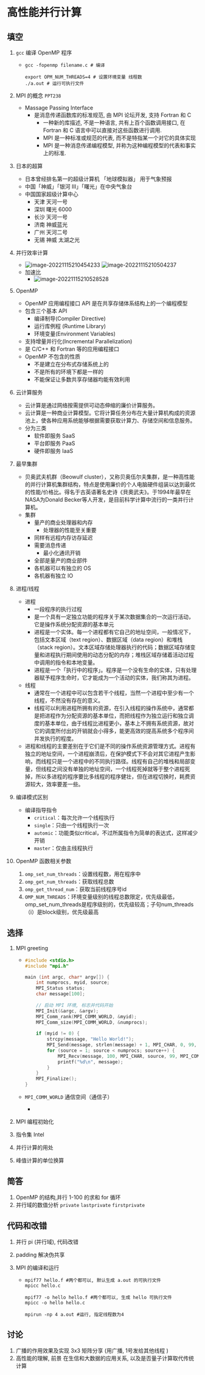 # 高性能并行计算

## 填空

1. `gcc` 编译 OpenMP 程序

   + ```shell
     gcc -fopenmp filename.c # 编译
     
     export OPM_NUM_THREADS=4 # 设置环境变量 线程数
     ./a.out # 运行可执行文件
     ```

2. MPI 的概念 `PPT238`

   + Massage Passing Interface
     + 是消息传递函数库的标准规范, 由 MPI 论坛开发, 支持 Fortran 和 C
       + 一种新的库描述, 不是一种语言, 共有上百个函数调用接口, 在 Fortran 和 C 语言中可以直接对这些函数进行调用.
       + MPI 是一种标准或规范的代表, 而不是特指某一个对它的具体实现
       + MPI 是一种消息传递编程模型, 并称为这种编程模型的代表和事实上的标准.

3. 日本的超算

   + 日本曾经排名第一的超级计算机 「地球模拟器」 用于气象预报
   + 中国「神威」「银河 III」「曙光」在中央气象台
   + 中国国家超级计算中心
     + 天津 天河一号
     + 深圳 曙光 6000
     + 长沙 天河一号
     + 济南 神威蓝光
     + 广州 天河二号
     + 无锡 神威 太湖之光

4. 并行效率计算

   + ![image-20221115210454233](高性能并行计算.assets/image-20221115210454233.png)
     ![image-20221115210504237](高性能并行计算.assets/image-20221115210504237.png)
   + 加速比
     + ![image-20221115210528528](高性能并行计算.assets/image-20221115210528528.png)

5. OpenMP

   + OpenMP 应用编程接口 API 是在共享存储体系结构上的一个编程模型
   + 包含三个基本 API
     + 编译制导(Compiler Directive)
     + 运行库例程 (Runtime Library)
     + 环境变量(Environment  Variables)
   + 支持增量并行化(Incremental Parallelization)
   + 是 C/C++ 和 Fortran 等的应用编程接口
   + OpenMP 不包含的性质
     + 不是建立在分布式存储系统上的
     + 不是所有的环境下都是一样的
     + 不能保证让多数共享存储器均能有效利用

6. 云计算服务

   + 云计算是通过网络按需提供可动态伸缩的廉价计算服务。
   + 云计算是一种商业计算模型。它将计算任务分布在大量计算机构成的资源池上，使各种应用系统能够根据需要获取计算力、存储空间和信息服务。
   + 分为三类
     + 软件即服务 SaaS
     + 平台即服务 PaaS
     + 硬件即服务 IaaS

7. 最早集群

   + 贝奥武夫机群（Beowulf cluster），又称贝奥伍尔夫集群，是一种高性能的并行计算机集群结构，特点是使用廉价的个人电脑硬件组装以达到最优的性能/价格比。得名于古英语著名史诗《貝奧武夫》。于1994年最早在NASA为Donald Becker等人开发，是目前科学计算中流行的一类并行计算机。
   + 集群
     + 量产的商业处理器和内存
       + 处理器的性能至关重要
     + 同样有远程内存访存延迟
     + 需要消息传递
       + 最小化通讯开销
     + 全部是量产的商业部件
     + 各机器可以有独立的 OS
     + 各机器有独立 IO

8. 进程/线程

   + 进程
     + 一段程序的执行过程
     + 是一个具有一定独立功能的程序关于某次数据集合的一次运行活动，它是操作系统分配资源的基本单元
     + 进程是一个实体。每一个进程都有它自己的地址空间，一般情况下，包括文本区域（text region）、数据区域（data region）和堆栈（stack region）。文本区域存储处理器执行的代码；数据区域存储变量和进程执行期间使用的动态分配的内存；堆栈区域存储着活动过程中调用的指令和本地变量。
     + 进程是一个「执行中的程序」。程序是一个没有生命的实体，只有处理器赋予程序生命时，它才能成为一个活动的实体，我们称其为进程。
   + 线程
     + 通常在一个进程中可以包含若干个线程，当然一个进程中至少有一个线程，不然没有存在的意义。
     + 线程可以利用进程所拥有的资源，在引入线程的操作系统中，通常都是把进程作为分配资源的基本单位，而把线程作为独立运行和独立调度的基本单位，由于线程比进程更小，基本上不拥有系统资源，故对它的调度所付出的开销就会小得多，能更高效的提高系统多个程序间并发执行的程度。
   + 进程和线程的主要差别在于它们是不同的操作系统资源管理方式。进程有独立的地址空间，一个进程崩溃后，在保护模式下不会对其它进程产生影响，而线程只是一个进程中的不同执行路径。线程有自己的堆栈和局部变量，但线程之间没有单独的地址空间，一个线程死掉就等于整个进程死掉，所以多进程的程序要比多线程的程序健壮，但在进程切换时，耗费资源较大，效率要差一些。

9. 编译模式区别

   + 编译指导指令
     + `critical`：每次允许一个线程执行
     + `single`：只由一个线程执行一次
     + `automic`：功能类似critical，不过所属指令为简单的表达式，这样减少开销
     + `master`：仅由主线程执行

10. OpenMP 函数相关参数

    1. `omp_set_num_threads`：设置线程数，用在程序中
    2. `omp_get_num_threads`：获取线程总数
    3. `omp_get_thread_num`：获取当前线程序号id
    4. `OMP_NUM_THREADS`：环境变量级别的线程总数限定，优先级最低，omp_set_num_threads是程序级别的，优先级较高；子句num_threads（i）是block级别，优先级最高



## 选择

1. MPI greeting

   + ```C
     #include <stdio.h>
     #include "mpi.h"
     
     main (int argc, char* argv[]) {
         int numprocs, myid, source;
         MPI_Status status;
         char message[100];
         
         // 启动 MPI 环境, 标志并代码开始
         MPI_Init(&argc, &argv);
         MPI_Comm_rank(MPI_COMM_WORLD, &myid);
         MPI_Comm_size(MPI_COMM_WORLD, &numprocs);
         
         if (myid != 0) {
             strcpy(message, "Hello World!");
             MPI_Send(message, strlen(message) + 1, MPI_CHAR, 0, 99, MPI_COMM_WORLD);
             for (source = 1; source < numprocs; source++) {
                 MPI_Recv(message, 100, MPI_CHAR, source, 99, MPI_COMM_WORLD, &status);
                 printf("%d\n", message);
             }
         }
         MPI_Finalize();
     }
     ```

   + `MPI_COMM_WORLD` 通信空间（通信子）

     + 

2. MPI 编程初始化

3. 指令集 Intel

4. 并行计算的用处

5. 峰值计算的单位换算

## 简答

1. OpenMP 的结构,并行 1-100 的求和 for 循环
2. 并行域的数值分析 `private` `lastprivate` `firstprivate`

## 代码和改错

1. 并行 pi (并行域), 代码改错

2. padding 解决伪共享

3. MPI 的编译和运行

   + ```shell
     mpif77 hello.f #两个都可以, 默认生成 a.out 的可执行文件
     mpicc hello.c
     ```

     ```shell
     mpif77 -o hello hello.f #两个都可以, 生成 hello 可执行文件
     mpicc -o hello hello.c
     ```

     ```shell
     mpirun -np 4 a.out #运行, 指定线程数为4
     ```

     

## 讨论

1. 广播的作用效果及实现 3x3 矩阵分享 (用广播, 1号发给其他线程 )
2. 高性能的理解, 前景 在生信和大数据的应用关系, 以及是否量子计算取代传统计算
